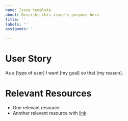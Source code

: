 ```yaml
---
name: Issue template
about: Describe this issue's purpose here.
title: ''
labels: ''
assignees: ''

---
```


# User Story

As a [type of user] I want [my goal] so that [my reason].

# Relevant Resources

* One relevant resource
* Another relevant resource with [link](#)
